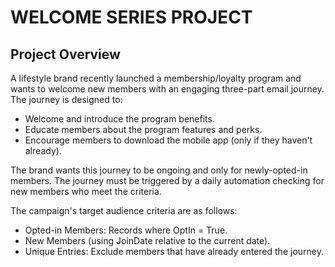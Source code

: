# WELCOME SERIES PROJECT

## Project Overview

A lifestyle brand recently launched a membership/loyalty program and wants
to welcome new members with an engaging three-part email journey. The journey is designed to:
   - Welcome and introduce the program benefits.
   - Educate members about the program features and perks.
   - Encourage members to download the mobile app (only if they haven't already).

The brand wants this journey to be ongoing and only for newly-opted-in members. The journey must be triggered by a daily automation checking for new members who meet the criteria.

The campaign's target audience criteria are as follows: 
- Opted-in Members: Records where OptIn = True.
- New Members (using JoinDate relative to the current date).
- Unique Entries: Exclude members that have already entered the journey.



               